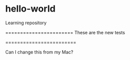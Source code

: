 # hello-world
Learning repository

=======================
These are the new tests

========================

Can I change this from my Mac?
